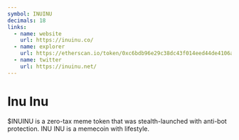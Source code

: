 ```yaml
---
symbol: INUINU
decimals: 18
links:
  - name: website
    url: https://inuinu.co/
  - name: explorer
    url: https://etherscan.io/token/0xc6bdb96e29c38dc43f014eed44de4106a6a8eb5f
  - name: twitter
    url: https://inuinu.net/
---
```


# Inu Inu

$INUINU is a zero-tax meme token that was stealth-launched with anti-bot protection. INU INU is a memecoin with lifestyle.
